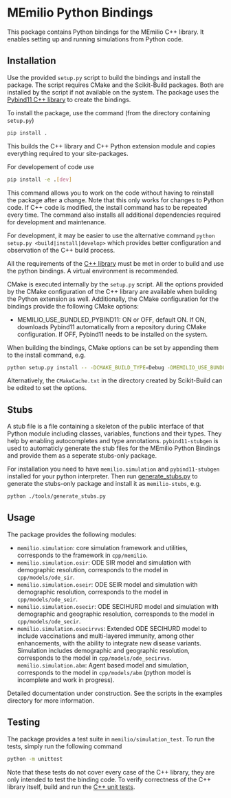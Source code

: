 # MEmilio Python Bindings

This package contains Python bindings for the MEmilio C++ library. It enables setting up and running simulations from Python code.

## Installation

Use the provided `setup.py` script to build the bindings and install the package. The script requires CMake and the Scikit-Build packages. Both are installed by the script if not available on the system. The package uses the [Pybind11 C++ library](https://pybind11.readthedocs.io) to create the bindings.

To install the package, use the command (from the directory containing `setup.py`)

```bash
pip install .
```

This builds the C++ library and C++ Python extension module and copies everything required to your site-packages. 

For developement of code use

```bash
pip install -e .[dev]
```

This command allows you to work on the code without having to reinstall the package after a change. Note that this only works for changes to Python code. If C++ code is modified, the install command has to be repeated every time. The command also installs all additional dependencies required for development and maintenance. 

For development, it may be easier to use the alternative command `python setup.py <build|install|develop>` which provides better configuration and observation of the C++ build process.

All the requirements of the [C++ library](../../cpp/README.md) must be met in order to build and use the python bindings. A virtual environment is recommended. 

CMake is executed internally by the `setup.py` script. All the options provided by the CMake configuration of the C++ library are available when building the Python extension as well. Additionally, the CMake configuration for the bindings provide the following CMake options:

- MEMILIO_USE_BUNDLED_PYBIND11: ON or OFF, default ON. If ON, downloads Pybind11 automatically from a repository during CMake configuration. If OFF, Pybind11 needs to be installed on the system.

When building the bindings, CMake options can be set by appending them to the install command, e.g.

```bash
python setup.py install -- -DCMAKE_BUILD_TYPE=Debug -DMEMILIO_USE_BUNDLED_PYBIND11=OFF
```

Alternatively, the `CMakeCache.txt` in the directory created by Scikit-Build can be edited to set the options.

## Stubs

A stub file is a file containing a skeleton of the public interface of that Python module including classes, variables, functions and their types. They help by enabling autocompletes and type annotations. `pybind11-stubgen` is used to automaticly generate the stub files for the MEmilio Python Bindings and provide them as a seperate stubs-only package.

For installation you need to have `memilio.simulation` and `pybind11-stubgen` installed for your python interpreter. Then run [generate_stubs.py](tools/generate_stubs.py) to generate the stubs-only package and install it as `memilio-stubs`, e.g.

```bash
python ./tools/generate_stubs.py
```

## Usage

The package provides the following modules:

- `memilio.simulation`: core simulation framework and utilities, corresponds to the framework in `cpp/memilio`.
- `memilio.simulation.osir`: ODE SIR model and simulation with demographic resolution, corresponds to the model in `cpp/models/ode_sir`.
- `memilio.simulation.oseir`: ODE SEIR model and simulation with demographic resolution, corresponds to the model in `cpp/models/ode_seir`.
- `memilio.simulation.osecir`: ODE SECIHURD model and simulation with demographic and geographic resolution, corresponds to the model in `cpp/models/ode_secir`.
- `memilio.simulation.osecirvvs`: Extended ODE SECIHURD model to include vaccinations and multi-layered immunity, among other enhancements, with the ability to integrate new disease variants. Simulation includes demographic and geographic resolution, corresponds to the model in `cpp/models/ode_secirvvs`.
`memilio.simulation.abm`: Agent based model and simulation, corresponds to the model in `cpp/models/abm` (python model is incomplete and work in progress).

Detailed documentation under construction. See the scripts in the examples directory for more information.

## Testing

The package provides a test suite in `memilio/simulation_test`. To run the tests, simply run the following command

```bash
python -m unittest
```

Note that these tests do not cover every case of the C++ library, they are only intended to test the binding code. To verify correctness of the C++ library itself, build and run the [C++ unit tests](../../cpp/README.md).
